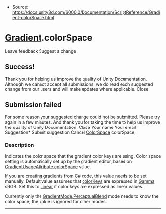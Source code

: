 * Source: https://docs.unity3d.com/6000.0/Documentation/ScriptReference/Gradient-colorSpace.html

#  [Gradient](https://docs.unity3d.com/6000.0/Documentation/ScriptReference/Gradient.html).colorSpace
Leave feedback
Suggest a change
## Success!
Thank you for helping us improve the quality of Unity Documentation. Although we cannot accept all submissions, we do read each suggested change from our users and will make updates where applicable.
Close
## Submission failed
For some reason your suggested change could not be submitted. Please <a>try again</a> in a few minutes. And thank you for taking the time to help us improve the quality of Unity Documentation.
Close
Your name Your email Suggestion* Submit suggestion
Cancel
[ColorSpace](https://docs.unity3d.com/6000.0/Documentation/ScriptReference/ColorSpace.html) colorSpace; 
### Description
Indicates the color space that the gradient color keys are using.
Color space setting is automatically set up by the gradient editor, based on [GradientUsageAttribute.colorSpace](https://docs.unity3d.com/6000.0/Documentation/ScriptReference/GradientUsageAttribute-colorSpace.html) value.  
  
If you are creating gradients from C# code, this value needs to be set manually. Default value assumes that [colorKeys](https://docs.unity3d.com/6000.0/Documentation/ScriptReference/Gradient-colorKeys.html) are expressed in [Gamma](https://docs.unity3d.com/6000.0/Documentation/ScriptReference/ColorSpace.Gamma.html) sRGB. Set this to [Linear](https://docs.unity3d.com/6000.0/Documentation/ScriptReference/ColorSpace.Linear.html) if color keys are expressed as linear values.  
  
Currently only the [GradientMode.PerceptualBlend](https://docs.unity3d.com/6000.0/Documentation/ScriptReference/GradientMode.PerceptualBlend.html) mode needs to know the color space; the value is ignored for other modes.
* * *
